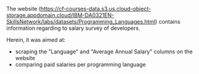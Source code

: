 The website (https://cf-courses-data.s3.us.cloud-object-storage.appdomain.cloud/IBM-DA0321EN-SkillsNetwork/labs/datasets/Programming_Languages.html) contains information regarding to salary survey of developers.

Herein, it was aimed at:
* scraping the "Language" and "Average Annual Salary" columns on the website
* comparing paid salaries per programming language

